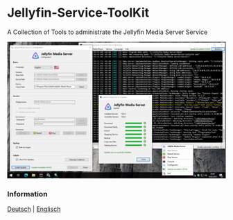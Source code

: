 # Jellyfin-Service-ToolKit
A Collection of Tools to administrate the Jellyfin Media Server Service

![](https://raw.githubusercontent.com/GingerBreadInc/Jellyfin-Service-ToolKit/main/images/Overview.png)

### Information
[Deutsch](ReadMe_de.md) | [Englisch](ReadMe_en.md)
